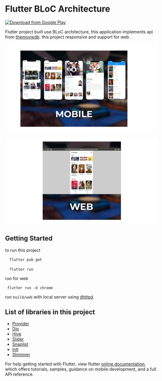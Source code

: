 # Flutter BLoC Architecture 

[<img src="https://play.google.com/intl/en_us/badges/images/generic/en_badge_web_generic.png" 
      alt="Download from Google Play" 
      height="80">](https://play.google.com/store/apps/details?id=com.bcr.cinema_flt)

Flutter project built use BLoC architecture, this application implements api from [themoviedb](http://themoviedb.org). this project responsive and support for web .

<p><img src="mobile.png" width="800"></p>
<p><img src="web.png" width="800"></p>

## Getting Started

to run this project

```
  flutter pub get

  flutter run

```

run for web 
```
 flutter run -d chrome
```
 run `build/web` with local server using [dhttpd](https://pub.dev/packages/dhttpd).



## List of libraries in this project
* [Provider](https://pub.dev/packages/provider)
* [Dio](https://pub.dev/packages/dio)
* [Hive](https://docs.hivedb.dev/)
* [Slider](https://pub.dev/packages/carousel_slider)
* [Snaplist](https://pub.dev/packages/snaplist)
* [Intl](https://pub.dev/packages/intl)
* [Shimmer](https://pub.dev/packages/shimmer)


For help getting started with Flutter, view flutter
[online documentation](https://flutter.dev/docs), which offers tutorials,
samples, guidance on mobile development, and a full API reference.



